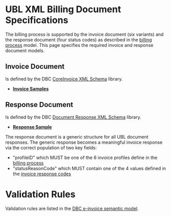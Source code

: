 # UBL XML Billing Document Specifications

The billing process is supported by the invoice document (six variants) and the response document (four status codes) as described in the [billing process](Billing-Process.md) model.  This page specifies the required invoice and response document models.

## Invoice Document

Is defined by the DBC [CoreInvoice XML Schema](https://github.com/ausdigital/ausdigital-bill/blob/master/ubl-xml/spec/v1.0.0/maindoc/CoreInvoice-1.0.xsd) library.

* **[Invoice Samples](https://github.com/ausdigital/ausdigital-bill/tree/master/ubl-xml/samples/Invoice/)**

## Response Document

Is defined by the DBC [Document Response XML Schema](https://github.com/ausdigital/ausdigital-bill/blob/master/ubl-xml/spec/v1.0.0/maindoc/Response.xsd) library.

* **[Response Sample](https://github.com/ausdigital/ausdigital-bill/tree/master/ubl-xml/samples/Response/SampleResponse-ConformantResponse.xml)**

The response document is a generic structure for all UBL document responses.  The generic response becomes a meaningful invoice response via the correct population of two key fields:
* "profileID" which MUST be one of the 6 invoice profiles define in the [billing process](Billing-Process.md#invoice-document-profiles)
* "statusReasonCode" which MUST contain one of the 4 values defined in the [invoice response codes](Billing-Process.md#document-response-codes)

# Validation Rules

Validation rules are listed in the [DBC e-invoice semantic model](https://github.com/ausdigital/dbc-specs/blob/master/eInvoicing_Semantic_Model_v1.0.pdf).  
